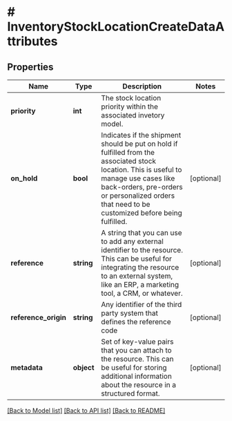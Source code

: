 # # InventoryStockLocationCreateDataAttributes

## Properties

Name | Type | Description | Notes
------------ | ------------- | ------------- | -------------
**priority** | **int** | The stock location priority within the associated invetory model. |
**on_hold** | **bool** | Indicates if the shipment should be put on hold if fulfilled from the associated stock location. This is useful to manage use cases like back-orders, pre-orders or personalized orders that need to be customized before being fulfilled. | [optional]
**reference** | **string** | A string that you can use to add any external identifier to the resource. This can be useful for integrating the resource to an external system, like an ERP, a marketing tool, a CRM, or whatever. | [optional]
**reference_origin** | **string** | Any identifier of the third party system that defines the reference code | [optional]
**metadata** | **object** | Set of key-value pairs that you can attach to the resource. This can be useful for storing additional information about the resource in a structured format. | [optional]

[[Back to Model list]](../../README.md#models) [[Back to API list]](../../README.md#endpoints) [[Back to README]](../../README.md)
